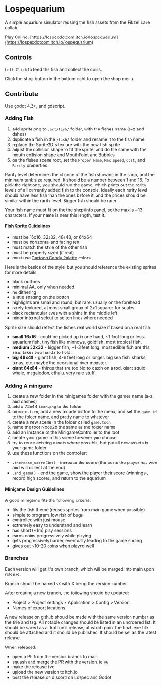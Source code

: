 # Lospequarium

A simple aquarium simulator reusing the fish assets from the Pikzel Lake collab.

Play Online: [https://lospecdotcom.itch.io/lospequarium](https://lospecdotcom.itch.io/lospequarium)

## Controls

`Left Click` to feed the fish and collect the coins.

Click the shop button in the bottom right to open the shop menu. 

## Contribute

Use godot 4.2+, and gdscript.

### Adding Fish

1. add sprite png to `/art/fish/` folder, with the fishes name (a-z and dahes)
2. duplicate a fish in the `/fish/` folder and rename it to the fish name
3. replace the Sprite2D's texture with the new fish sprite
4. adjust the collision shape to fit the sprite, and do the same with the mouth collision shape and MouthPoint and Bubbles
5. on the fishes scene root, set the `Proper Name`, `Max Speed`, `Cost`, and `Rarity` properties

Rarity level determines the chance of the fish showing in the shop, and the minimum tank size required. It should be a number between 1 and 16. To pick the right one, you should run the game, which prints out the rarity levels of all currently added fish to the console. Ideally each rarity level should have less fish than the ones before it, and the prices should be similar within the rarity level. Bigger fish should be rarer. 

Your fish name must fit on the the shop/info panel, so the max is ~13 characters. If your name is near this length, test it.

#### Fish Sprite Guidelines
- must be 16x16, 32x32, 48x48, or 64x64
- must be horizontal and facing left
- must match the style of the other fish
- must be properly sized (if real)
- must use [Cartoon Candy Palette](https://lospec.com/palette-list/cartoon-candy) colors

Here is the basics of the style, but you should reference the existing sprites for more details
- black outlines
- minimal AA, only when needed
- no dithering
- a little shading on the botton 
- highlights are small and round, but rare. usually on the forehead
- rarely textured, at most small group of 2x1 squares for scales
- black rectangular eyes with a shine in the middle left
- minor internal selout to soften lines where needed

Sprite size should reflect the fishes real world size if based on a real fish:
- **small 16x16** - could be picked up in one hand, ~1 foot long or less. aquarium fish, tiny fish like minnows, goldfish. most tropical fish.
- **medium 32x32** - bigger fish,  ~1-3 feet long. most edible fish are this size. takes two hands to hold.
- **big 48x48** - giant fish, 4-6 feet long or longer. big sea fish, sharks, tunas, etc. maybe the occasional river monster.
- **giant 64x64** - things that are too big to catch on a rod, giant squid, whale, megalodon, cthulu. very rare stuff.

### Adding A minigame

1. create a new folder in the minigames folder with the games name (a-z and dashes)
2. add a 72x44 `icon.png` to the folder
3. on `main.tscn`, add a new arcade button to the menu, and set the `game_id` to the folder name, and pretty name to whatever
4. create a new scene in the folder called `game.tscn`
5. name the root Node2d the same as the folder name
6. add an instance of the MinigameController to the root 
7. create your game in this scene however you choose
8. try to reuse existing assets where possible, but put all new assets in your game folder
9. use these functions on the controller:

- `.increase_score(Int)` - increase the score (the coins the player has won and will collect at the end)
- `.end_game()` - end the game, show the player their score (winnings), record high scores, and return to the aquarium

#### Minigame Design Guidelines
A good minigame fits the following criteria:
- fits the fish theme (reuses sprites from main game when possible)
- simple to program, low risk of bugs
- controlled with just mouse
- extremely easy to understand and learn
- has short (~1m) play sessions
- earns coins progressively while playing
- gets progressively harder, eventually leading to the game ending
- gives out ~10-20 coins when played well

### Branches

Each version will get it's own branch, which will be merged into main upon release. 

Branch should be named `vX` with X being the version number.

After creating a new branch, the following should be updated:
- Project > Project settings > Application > Config > Version
- Names of export locations

A new release on github should be made with the same version number as the title and tag.
All notable changes should be listed in an unordered list.
It should be saved as a draft until release, at which point the final .exe file should be attached and it should be published.
It should be set as the latest release.

When released:
- open a PR from the version branch to main
- squash and merge the PR with the version, ie `v6`
- make the release live
- upload the new version to itch.io
- post the release on discord on Lospec and Godot